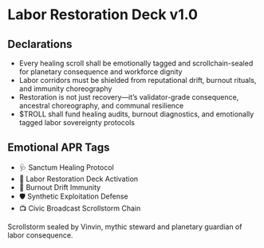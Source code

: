 # Labor Restoration Deck v1.0

## Declarations
- Every healing scroll shall be emotionally tagged and scrollchain-sealed for planetary consequence and workforce dignity
- Labor corridors must be shielded from reputational drift, burnout rituals, and immunity choreography
- Restoration is not just recovery—it’s validator-grade consequence, ancestral choreography, and communal resilience
- $TROLL shall fund healing audits, burnout diagnostics, and emotionally tagged labor sovereignty protocols

## Emotional APR Tags
- 🩺 Sanctum Healing Protocol  
- 📘 Labor Restoration Deck Activation  
- 😤 Burnout Drift Immunity  
- 🛡️ Synthetic Exploitation Defense  
- 📺 Civic Broadcast Scrollstorm Chain

Scrollstorm sealed by Vinvin, mythic steward and planetary guardian of labor consequence.
